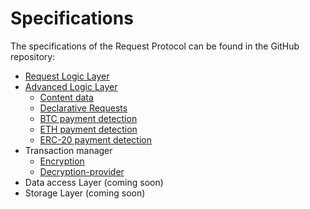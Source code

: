 # Specifications

The specifications of the Request Protocol can be found in the GitHub repository:

* [Request Logic Layer](https://github.com/RequestNetwork/requestNetwork/blob/development/packages/request-logic/specs/request-logic-specification-v2.0.0.md)
* [Advanced Logic Layer](https://github.com/RequestNetwork/requestNetwork/blob/development/packages/advanced-logic/specs/advanced-logic-specs-0.1.0-DRAFT.md)
  * [Content data](https://github.com/RequestNetwork/requestNetwork/blob/development/packages/advanced-logic/specs/content-data-0.1.0-DRAFT.md)
  * [Declarative Requests](https://github.com/RequestNetwork/requestNetwork/blob/development/packages/advanced-logic/specs/payment-network-any-declarative-0.1.0-DRAFT.md)
  * [BTC payment detection](https://github.com/RequestNetwork/requestNetwork/blob/development/packages/advanced-logic/specs/payment-network-btc-address-based-0.1.0-DRAFT.md)
  * [ETH payment detection](https://github.com/RequestNetwork/requestNetwork/blob/master/packages/advanced-logic/specs/payment-network-eth-input-data-0.1.0-DRAFT.md)
  * [ERC-20 payment detection](https://github.com/RequestNetwork/requestNetwork/blob/master/packages/advanced-logic/specs/payment-network-erc20-address-based-0.1.0-DRAFT.md)
* Transaction manager
  * [Encryption](https://github.com/RequestNetwork/requestNetwork/blob/development/packages/transaction-manager/specs/encryption.md)
  * [Decryption-provider](https://github.com/RequestNetwork/requestNetwork/blob/master/packages/transaction-manager/specs/decryption-provider.md)
* Data access Layer \(coming soon\)
* Storage Layer \(coming soon\)



